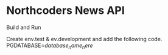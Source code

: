 # Northcoders News API

Build and Run

Create env.test & ev.development and add the following code.
PGDATABASE=$database_name_here$
